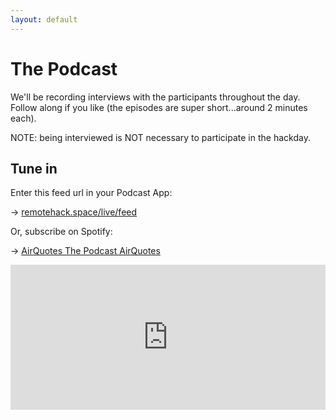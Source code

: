 ```yaml
---
layout: default
---
```


# The Podcast

We'll be recording interviews with the participants throughout the day. Follow along if you like (the episodes are super short...around 2 minutes each).

NOTE: being interviewed is NOT necessary to participate in the hackday.

## Tune in

Enter this feed url in your Podcast App:

→ [remotehack.space/live/feed](https://remotehack.space/live/feed)

Or, subscribe on Spotify:

→ [AirQuotes The Podcast AirQuotes](https://open.spotify.com/show/2ppoyoTxxSv9IvRGGqLWP7?si=tuWMxyvWShO9OlcOvljgmg)

<iframe src="https://open.spotify.com/embed-podcast/show/2ppoyoTxxSv9IvRGGqLWP7" width="100%" height="232" frameborder="0" allowtransparency="true" allow="encrypted-media" title="Spotify Podcast player - AirQuotes The Podcast AirQuotes"></iframe>

